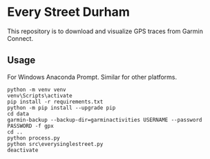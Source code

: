 # Every Street Durham

This repository is to download and visualize GPS traces from Garmin Connect.

## Usage

For Windows Anaconda Prompt. Similar for other platforms.
```
python -m venv venv
venv\Scripts\activate
pip install -r requirements.txt
python -m pip install --upgrade pip
cd data
garmin-backup --backup-dir=garminactivities USERNAME --password PASSWORD -f gpx
cd ..
python process.py
python src\everysinglestreet.py
deactivate
```
